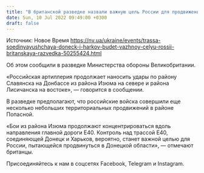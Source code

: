 ```yaml
---
title: "В британской разведке назвали важную цель России для продвижения в Донецкой области"
date: Sun, 10 Jul 2022 09:49:00 +0300
draft: false
---
```

Источник: Новое Время https://nv.ua/ukraine/events/trassa-soedinyayushchaya-doneck-i-harkov-budet-vazhnoy-celyu-rossii-britanskaya-razvedka-50255424.html


Об этом сообщили в разведке Министерства обороны Великобритании.

«Российская артиллерия продолжает наносить удары по району Славянска на Донбассе из района Изюма на севере и района Лисичанска на востоке», — говорится в сообщении.

В разведке предполагают, что российские войска совершили еще несколько небольших территориальных продвижений в районе Попасной.

 «Бои из района Изюма продолжают концентрироваться вдоль направления главной дороги Е40. Контроль над трассой E40, соединяющей Донецк и Харьков, вероятно, станет важной целью для России, пытающейся продвинуться в Донецкой области», — отмечают британцы.

Присоединяйтесь к нам в соцсетях Facebook, Telegram и Instagram.
